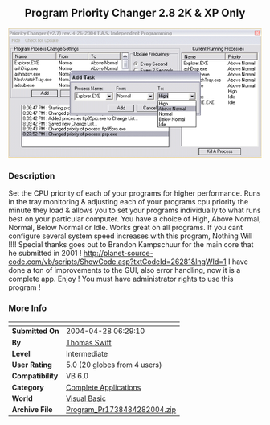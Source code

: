 ﻿<div align="center">

## Program Priority Changer 2\.8 2K &  XP Only

<img src="PIC20044281025375840.gif">
</div>

### Description

Set the CPU priority of each of your programs for higher performance. Runs in the tray monitoring & adjusting each of your programs cpu priority the minute they load & allows you to set your programs individually to what runs best on your particular computer. You have a choice of High, Above Normal, Normal, Below Normal or Idle. Works great on all programs. If you cant configure several system speed increases with this program, Nothing Will !!!! Special thanks goes out to Brandon Kampschuur for the main core that he submitted in 2001 ! http://planet-source-code.com/vb/scripts/ShowCode.asp?txtCodeId=26281&lngWId=1 I have done a ton of improvements to the GUI, also error handling, now it is a complete app. Enjoy ! You must have administrator rights to use this program !
 
### More Info
 


<span>             |<span>
---                |---
**Submitted On**   |2004-04-28 06:29:10
**By**             |[Thomas Swift](https://github.com/Planet-Source-Code/PSCIndex/blob/master/ByAuthor/thomas-swift.md)
**Level**          |Intermediate
**User Rating**    |5.0 (20 globes from 4 users)
**Compatibility**  |VB 6\.0
**Category**       |[Complete Applications](https://github.com/Planet-Source-Code/PSCIndex/blob/master/ByCategory/complete-applications__1-27.md)
**World**          |[Visual Basic](https://github.com/Planet-Source-Code/PSCIndex/blob/master/ByWorld/visual-basic.md)
**Archive File**   |[Program\_Pr1738484282004\.zip](https://github.com/Planet-Source-Code/thomas-swift-program-priority-changer-2-8-2k-xp-only__1-53443/archive/master.zip)








